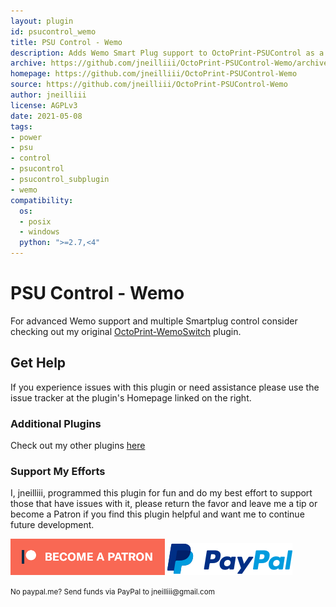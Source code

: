 ```yaml
---
layout: plugin
id: psucontrol_wemo
title: PSU Control - Wemo
description: Adds Wemo Smart Plug support to OctoPrint-PSUControl as a sub-plugin 
archive: https://github.com/jneilliii/OctoPrint-PSUControl-Wemo/archive/master.zip
homepage: https://github.com/jneilliii/OctoPrint-PSUControl-Wemo
source: https://github.com/jneilliii/OctoPrint-PSUControl-Wemo
author: jneilliii
license: AGPLv3
date: 2021-05-08
tags:
- power
- psu
- control
- psucontrol
- psucontrol_subplugin
- wemo
compatibility:
  os:
  - posix
  - windows
  python: ">=2.7,<4"
---
```


# PSU Control - Wemo

For advanced Wemo support and multiple Smartplug control consider checking out my original [OctoPrint-WemoSwitch](https://plugins.octoprint.org/plugins/wemoswitch/) plugin.

## Get Help

If you experience issues with this plugin or need assistance please use the issue tracker at the plugin's Homepage linked on the right.

### Additional Plugins

Check out my other plugins [here](https://plugins.octoprint.org/by_author/#jneilliii)

### Support My Efforts
I, jneilliii, programmed this plugin for fun and do my best effort to support those that have issues with it, please return the favor and leave me a tip or become a Patron if you find this plugin helpful and want me to continue future development.

[![Patreon](/assets/img/plugins/psucontrol_wemo/patreon-with-text-new.png)](https://www.patreon.com/jneilliii) [![paypal](/assets/img/plugins/psucontrol_wemo/paypal-with-text.png)](https://paypal.me/jneilliii)

<small>No paypal.me? Send funds via PayPal to jneilliii&#64;gmail&#46;com</small>
